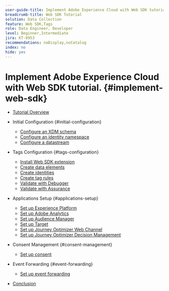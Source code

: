 ```yaml
---
user-guide-title: Implement Adobe Experience Cloud with Web SDK tutorial
breadcrumb-title: Web SDK Tutorial
solution: Data Collection
feature: Web SDK,Tags
role: Data Engineer, Developer
level: Beginner,Intermediate
jira: KT-6953
recommendations: noDisplay,noCatalog
index: no
hide: yes
---
```


# Implement Adobe Experience Cloud with Web SDK tutorial. {#implement-web-sdk}

+ [Tutorial Overview](overview.md)
+ Initial Configuration {#initial-configuration}
  + [Configure an XDM schema](configure-schemas.md)
  + [Configure an identity namespace](configure-identities.md)
  + [Configure a datastream](configure-datastream.md)

+ Tags Configuration {#tags-configuration}
  + [Install Web SDK extension](install-web-sdk.md)
  + [Create data elements](create-data-elements.md)
  + [Create identities](create-identities.md)
  + [Create tag rules](create-tag-rule.md)
  + [Validate with Debugger](validate-with-debugger.md)
  + [Validate with Assurance](validate-with-assurance.md)

+ Applications Setup {#applications-setup}
  + [Set up Experience Platform](setup-experience-platform.md)
  + [Set up Adobe Analytics](setup-analytics.md)
  + [Set up Audience Manager](setup-audience-manager.md)
  + [Set up Target](setup-target.md)
  + [Set up Journey Optimizer Web Channel](setup-web-channel.md)
  + [Set up Journey Optimizer Decision Management](setup-decision-management.md)

+ Consent Management {#consent-management}
  + [Set up consent](setup-consent.md)

+ Event Forwarding {#event-forwarding}
  + [Set up event forwarding](setup-event-forwarding.md)

+ [Conclusion](conclusion.md)

